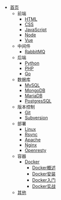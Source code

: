 - [首页](/)
  - 前端
    - [HTML](/zh-cn/html/)
    - [CSS](/zh-cn/css/)
    - [JavaScript](/zh-cn/js/)
    - [Node](/zh-cn/node/)
    - [Vue](/zh-cn/vue/)
  - 中间件
    - [RabbitMQ](/zh-cn/rabbitmq/)
  - 后端
    - [Python](/zh-cn/python/)
    - [PHP](/zh-cn/php/)
    - [Go](/zh-cn/go/)
  - 数据库
    - [MySQL](/zh-cn/mysql/)
    - [MongoDB](/zh-cn/mongodb/)
    - [MariaDB](/zh-cn/mariadb/)
    - [PostgresSQL](/zh-cn/postgressql/)
  - 版本控制
    - [Git](/zh-cn/git/)
    - [Subversion](/zh-cn/subversion/)
  - 部署
    - [Linux](/zh-cn/linux/)
    - [Rsync](/zh-cn/rsync/)
    - [Apache](/zh-cn/apache/)
    - [Nginx](/zh-cn/nginx/)
    - [Openresty](/zh-cn/openresty/)
  - 容器
    - [Docker](/zh-cn/docker/)
        - [Docker概述](/zh-cn/docker/base/)
        - [Docker安装](/zh-cn/docker/install/)
        - [Docker入门](/zh-cn/docker/quickstart/)
        - [Docker实战](/zh-cn/docker/advance/)
  - [其他](/zh-cn/other/)